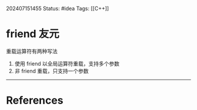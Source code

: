 202407151455
Status: #idea
Tags: [[C++]]
# friend 友元
重载运算符有两种写法
1. 使用 friend 以全局运算符重载，支持多个参数
2. 非 friend 重载，只支持一个参数

---
# References